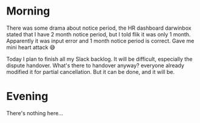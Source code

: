 # Morning
There was some drama about notice period, the HR dashboard darwinbox stated that I have 2 month notice period, but I told flik it was only 1 month. Apparently it was input error and 1 month notice period is correct. Gave me mini heart attack 😅


Today I plan to finish all my Slack backlog. It will be difficult, especially the dispute handover. What's there to handover anyway? everyone already modified it for partial cancellation. But it can be done, and it will be.

# Evening
There's nothing here...